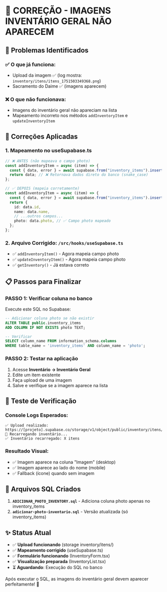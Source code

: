 # 🔧 CORREÇÃO - IMAGENS INVENTÁRIO GERAL NÃO APARECEM

## 🎯 **Problemas Identificados**

### ✅ **O que já funciona:**

- Upload da imagem ✅ (log mostra: `inventory/itens/itens_1751503349368.png`)
- Sacramento do Daime ✅ (imagens aparecem)

### ❌ **O que não funcionava:**

- Imagens do inventário geral não apareciam na lista
- Mapeamento incorreto nos métodos `addInventoryItem` e `updateInventoryItem`

## 🔧 **Correções Aplicadas**

### **1. Mapeamento no useSupabase.ts**

```typescript
// ❌ ANTES (não mapeava o campo photo)
const addInventoryItem = async (item) => {
  const { data, error } = await supabase.from("inventory_items").insert(item);
  return data; // ❌ Retornava dados direto do banco (snake_case)
};

// ✅ DEPOIS (mapeia corretamente)
const addInventoryItem = async (item) => {
  const { data, error } = await supabase.from("inventory_items").insert(item);
  return {
    id: data.id,
    name: data.name,
    // ...outros campos...
    photo: data.photo, // ✅ Campo photo mapeado
  };
};
```

### **2. Arquivo Corrigido:** `/src/hooks/useSupabase.ts`

- ✅ `addInventoryItem()` - Agora mapeia campo photo
- ✅ `updateInventoryItem()` - Agora mapeia campo photo
- ✅ `getInventory()` - Já estava correto

## 📋 **Passos para Finalizar**

### **PASSO 1: Verificar coluna no banco**

Execute este SQL no Supabase:

```sql
-- Adicionar coluna photo se não existir
ALTER TABLE public.inventory_items
ADD COLUMN IF NOT EXISTS photo TEXT;

-- Verificar
SELECT column_name FROM information_schema.columns
WHERE table_name = 'inventory_items' AND column_name = 'photo';
```

### **PASSO 2: Testar na aplicação**

1. Acesse **Inventário → Inventário Geral**
2. Edite um item existente
3. Faça upload de uma imagem
4. Salve e verifique se a imagem aparece na lista

## 🧪 **Teste de Verificação**

### **Console Logs Esperados:**

```
✅ Upload realizado: https://[projeto].supabase.co/storage/v1/object/public/inventory/itens/[arquivo].png
🔄 Recarregando inventário...
✅ Inventário recarregado: X itens
```

### **Resultado Visual:**

- ✅ Imagem aparece na coluna "Imagem" (desktop)
- ✅ Imagem aparece ao lado do nome (mobile)
- ✅ Fallback (ícone) quando sem imagem

## 📁 **Arquivos SQL Criados**

1. **`ADICIONAR_PHOTO_INVENTORY.sql`** - Adiciona coluna photo apenas no inventory_items
2. **`adicionar-photo-inventario.sql`** - Versão atualizada (só inventory_items)

## ✨ **Status Atual**

- ✅ **Upload funcionando** (storage inventory/itens/)
- ✅ **Mapeamento corrigido** (useSupabase.ts)
- ✅ **Formulário funcionando** (InventoryForm.tsx)
- ✅ **Visualização preparada** (InventoryList.tsx)
- ⏳ **Aguardando**: Execução do SQL no banco

Após executar o SQL, as imagens do inventário geral devem aparecer perfeitamente! 🎯
